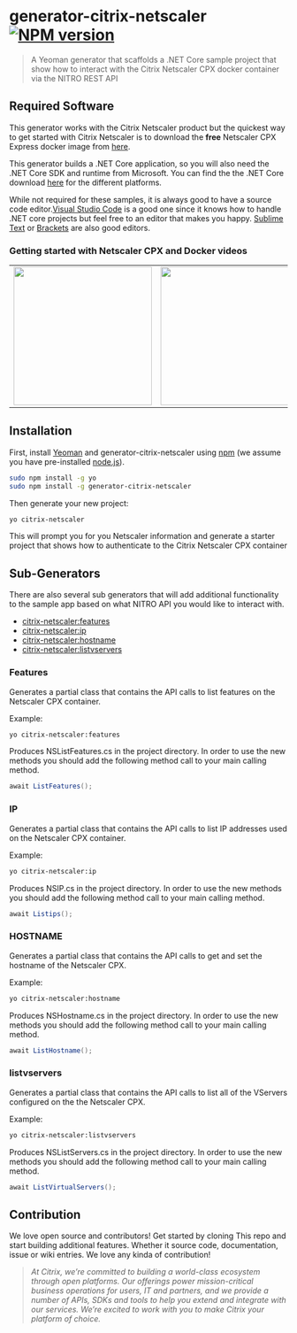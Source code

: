 # generator-citrix-netscaler [![NPM version][npm-image]][npm-url] 
> A Yeoman generator that scaffolds a .NET Core sample project 
that show how to interact with the Citrix Netscaler CPX docker container
via the NITRO REST API

## Required Software
This generator works with the Citrix Netscaler product but the quickest
way to get started with Citrix Netscaler is to download the **free** Netscaler CPX Express
docker image from [here](http://www.microloadbalancer.com). 

This generator builds a .NET Core application, so you will also
need the .NET Core SDK and runtime from Microsoft. You can find
the the .NET Core download [here](https://www.microsoft.com/net/download/core) for the different platforms.

While not required for these samples, it is always good to have a source code editor.[Visual Studio Code](https://code.visualstudio.com/) is a good one since it knows how to handle .NET core projects but feel free to an editor that makes you happy. [Sublime Text](https://www.sublimetext.com/) or [Brackets](http://brackets.io/) are also good editors.

### Getting started with Netscaler CPX and Docker videos
<table>
<tr>
<td>
<a href="https://www.youtube.com/watch?v=nq77i4h1VAo" target="_new">
<img src="https://img.youtube.com/vi/nq77i4h1VAo/0.jpg" width="250">
</a>
</td>
<td>
<a href="https://www.youtube.com/watch?v=FPlCoUeF4VE" target="_new">
<img src="https://img.youtube.com/vi/FPlCoUeF4VE/0.jpg" width="250">
</a>
</td>
</tr>
</table>

## Installation
First, install [Yeoman](http://yeoman.io) and generator-citrix-netscaler using [npm](https://www.npmjs.com/) (we assume you have pre-installed [node.js](https://nodejs.org/)).

```bash
sudo npm install -g yo
sudo npm install -g generator-citrix-netscaler
```

Then generate your new project:

```bash
yo citrix-netscaler
```

This will prompt you for you Netscaler information and generate a starter project that shows how to authenticate to the 
Citrix Netscaler CPX container

## Sub-Generators
There are also several sub generators that will add additional functionality to the sample
app based on what NITRO API you would like to interact with.
    
* [citrix-netscaler:features](#features)
* [citrix-netscaler:ip](#ip)
* [citrix-netscaler:hostname](#hostname)
* [citrix-netscaler:listvservers](#listvservers)

### Features
Generates a partial class that contains the API calls to list features
on the Netscaler CPX container.

Example:
```bash
yo citrix-netscaler:features
```
Produces NSListFeatures.cs in the project directory. In order to use the new methods
you should add the following method call to your main calling method.
```csharp
await ListFeatures();
```

### IP
Generates a partial class that contains the API calls to list IP addresses
used on the Netscaler CPX container.

Example:
```bash
yo citrix-netscaler:ip
```
Produces NSIP.cs in the project directory. In order to use the new methods
you should add the following method call to your main calling method.
```csharp
await Listips();
```

### HOSTNAME
Generates a partial class that contains the API calls to get and set the
hostname of the Netscaler CPX.

Example:
```bash
yo citrix-netscaler:hostname
```
Produces NSHostname.cs in the project directory. In order to use the new methods
you should add the following method call to your main calling method.
```csharp
await ListHostname();
```

### listvservers
Generates a partial class that contains the API calls to list
all of the VServers configured on the the Netscaler CPX.

Example:
```bash
yo citrix-netscaler:listvservers
```
Produces NSListServers.cs in the project directory. In order to use the new methods
you should add the following method call to your main calling method.
```csharp
await ListVirtualServers();
```

## Contribution
We love open source and contributors! Get started by cloning This
repo and start building additional features. Whether it source code,
documentation, issue or wiki entries. We love any kinda of contribution!

> *At Citrix, we’re committed to building a world-class ecosystem 
through open platforms. Our offerings power mission-critical business 
operations for users, IT and partners, and we provide a number of APIs, 
SDKs and tools to help you extend and integrate with our services. We’re excited to work
 with you to make Citrix your platform of choice.*

[npm-image]: https://badge.fury.io/js/generator-citrix-netscaler.svg
[npm-url]: https://npmjs.org/package/generator-citrix-netscaler


